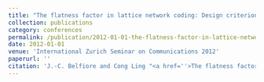 ```yaml
---
title: "The flatness factor in lattice network coding: Design criterion and decoding algorithm"
collection: publications
category: conferences
permalink: /publication/2012-01-01-the-flatness-factor-in-lattice-network-coding-design-criterion-and-decoding-algorithm
date: 2012-01-01
venue: 'International Zurich Seminar on Communications 2012'
paperurl: ''
citation: 'J.-C. Belfiore and Cong Ling "<a href=''>The flatness factor in lattice network coding: Design criterion and decoding algorithm</a>", International Zurich Seminar on Communications 2012, invited paper.'
---
```

